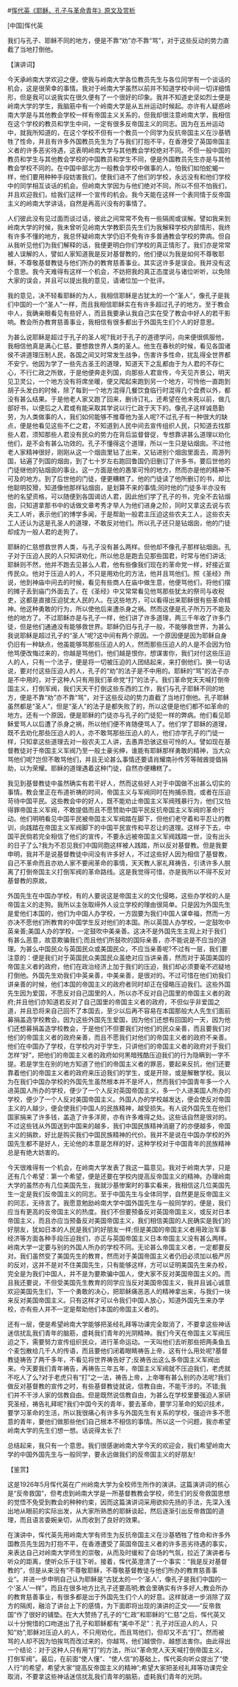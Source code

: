 #[恽代英《耶稣、孔子与革命青年》原文及赏析](https://www.vrrw.net/wx/14788.html)

[中国]恽代英

我们与孔子、耶稣不同的地方，便是不靠“劝”亦不靠“骂”，对于这些反动的势力直截了当地打倒他。

【演讲词】

今天承岭南大学欢迎之便，使我与岭南大学各位教员先生与各位同学有一个谈话的机会，这是很荣幸的事情。我对于岭南大学虽然以前并不知道学校中间一切详细情形，但是我可以说我实在很久便有了一个很好的印象。我并不知道史坚如烈士便是岭南大学的学生，我脑筋中有一个岭南大学是从五卅运动时候起。亦许有人疑惑岭南大学是与其他教会学校一样有帝国主义关系的，但我却很注意岭南大学，我相信在这个学校的教员和学生中间，一定有很多反帝国主义的同志。因为在五卅运动中，就我所知道的，在这个学校不但有一个教员一个同学为反抗帝国主义在沙基牺牲了性命，并且有许多外国教员先生为了与我们打抱不平，在香港受了英国帝国主义者的许多恶劣待遇，这表明岭南大学与其他教会学校绝对不同。不但一般中国的教员和学生与其他教会学校的中国教员和学生不同，便是外国教员先生亦是与其他教会学校不同的。在中国中部北方一般教会学校中做事的人，怕我们如怕蛇蝎一样，他们要用种种手段妨害我们，使我们进不了他们的学校，永远没有和他们学校中的同学相互谈话的机会。但岭南大学因为与他们绝对不同，所以不但不怕我们，并且欢迎我们，给我们这样一个宣传的机会。我今天能在这样一个表同情于反帝国主义的岭南大学讲话，自然是再高兴没有的事情了。

人们彼此没有见过面而谈过话，彼此之间常常不免有一些隔阂或误解。譬如我来到岭南大学的时候，我未曾听见岭南大学教职员先生们为我解释学校内部情形，我终有许多不懂的地方，我总怀疑岭南大学仍旧不免有许多普通教会学校的弊病。但自从我听见他们为我们解释的话，我便更明白你们学校的真正情形了。我们亦是常常被人误解的人，譬如人家知道我是反对基督教的，他们便以为我是如何不尊敬耶稣，不尊敬基督教徒与他们所办的教育慈善事业。其实这许多是误会。我并没有这个意思。我今天难得有这样一个机会，不妨把我的真正态度说与诸位听听，以免除大家的误会，并且可以提出我的意见，请诸位加一个批评。

我的意见，决不轻看耶稣的为人，我相信耶稣是古犹太的一个“圣人”，像孔子是我们中国的一个“圣人”一样，而且我相信耶稣实在有许多超过孔子的地方。至于教会中人，我确亲眼看见有些好人，而且我要承认我自己实在受了教会中好人的若干影响。教会所办教育慈善事业，我相信有很多都出于外国先生们个人的好意思。

为甚么说耶稣是超过于孔子的圣人呢?我对于孔子的道德学问，向来便很佩服他，我相信他真是满心仁慈，要想救世界人类的圣人。他生在春秋的时候，看见各国诸侯不讲道理压制人民，各国之间又时常发生战争，伤害许多性命，扰乱得全世界都不安宁。他因为学了一些先古圣王的道理，知道天下之乱都由于为人君的不存仁心，不行仁政之所致，于是他便奔走列国，向那些人君宣传，今天见齐景公，明天见卫灵公，一个地方没有将席坐暖，便又爬起来跑到另一个地方，可怜他一直跑到胡子头发白的时候，除了每到一个地方混得几餐饮食临行时混得几个盘费以外，都没有甚么结果。于是他老人家又跑了回来，删诗订礼，还希望在他未死以前，做几部好书，以便后之人君或有能采取其学说以行仁政于天下的。像孔子这样诚恳勤劳，为人类做事的人，我们如何能够不推尊他为圣人呢?不过孔子有一种很大的缺点，便是他看见这些不仁之君，不知道到人民中间去宣传组织人民，只知道去找那些人君，须知那些人君没有民众的势力在背后监督督促，专想靠讲甚么道理以劝化他们，是不会有甚么功效的。孔子不懂得这个道理，所以一生只是钻烟囱。不过他老人家精神很好，刚刚从这一个烟囱里钻了出来，又钻进别个烟囱里面去，周游列国，钻遍了列国的烟囱，到了七十岁左右跑回鲁国仍旧删订了许多书，要后世他的门徒继他的钻烟囱的事业。这一方面是他的愚笨可怜的地方，然而亦是他的精神不可及的地方。到了后世他的门徒，便更糟糕了。他的门徒读了他所删订的书，却比他聪明狡猾，知道像他那样钻烟囱，是划算不来的事情;同时他的门徒多半亦没有他的名望资格，可以随便到各国谒访人君，因此他们学了孔子的书，完全不去钻烟囱，只知道拿那书中的话做文章考秀才举人为他们进身之阶，同时又拿这去说与农夫工人听，表示他们的博学多闻，于是帮助一般君主压迫这些农夫工人，这些农夫工人还认为这是孔圣人的道理，不敢反对他们。所以孔子还只是钻烟囱，他的门徒却成为一般人君的走狗了。



耶稣的仁慈想救世界人类，与孔子没有甚么两样。但他却不像孔子那样钻烟囱。孔子对于压迫人民的人只知讲劝化，所以他总是跑去见那些国君，时常与他们讲话;耶稣则不然，他并不跑去见甚么人君，他有些像我们现在的革命党一样，好接近宣传民众。他对于压迫人的人，不只是用劝化的方法，他并且骂他们。照《圣经》所说，他到神庙中间去的时候，看见有些商人在庙中做生意，他便骂他们，将他们摆的摊子丢到庙门外面去了。在《圣经》中又常常看见他骂那些犹太的祭司与收税吏，这都是直接压迫犹太人民的人。在这些地方，可以看得出来耶稣很有些革命精神。他这种勇敢的行为，所以使他后来遭杀身之祸。然而这便是孔子所万万不能及他的地方了。不过耶稣亦是与孔子一样，他们讲了许多道理，两三千年收了许多门徒，但是他们通通没有能够救世界。耶稣仍旧与孔子一般，不能够救世界，为甚么我说耶稣是超过孔子的“圣人”呢?这中间有两个原因。一个原因便是因为耶稣自身仍旧有一种缺点，他虽能够骂那些压迫人的人，然而那些压迫人的人是不会因为怕他骂便改悔过来的，你越是骂他们，他们越是恨你，想谋害你，我们对付这些压迫人的人，只有一个法子，便是将一切被压迫的人团结起来，来打倒他们。换一句话说，要对付这些压迫人的人，孔子的“劝”的法子是不中用的。耶稣的“骂”的法子亦是不中用的，对于这种人只有用我们革命党“打”的法子。我们革命党天天喊打倒帝国主义，打倒军阀，我们天天干打倒这些东西的工作，我们与孔子耶稣不同的地方，便是不靠“劝”亦不靠“骂”，对于这些反动的势力直截了当地打倒他。孔子耶稣虽然都是“圣人”，但是“圣人”的法子是都失败了的，所以这便是他们都不如革命的地方。还有一个原因，便是耶稣的门徒亦与孔子的门徒犯一样的弊病。他们看见耶稣爱骂人以后遭了杀身之祸，所以他们便不肯随便骂人了。他们学了耶稣的道理，既不去劝化那些压迫人的人，亦不敢骂那些压迫人的人，他们亦学孔子的门徒一样，只知拿这些道理去对一般农夫工人讲，去愚弄恐骇这些可怜的人。譬如现在基督教徒对于帝国主义军阀乃至一般土豪劣绅，谁能有耶稣那样勇敢的精神，当大众骂他们呢?岂但不敢骂他们，并且无论甚么事情还要请肖耀南孙传芳等贼酋提倡捐助，以为荣耀。耶稣的道理遇着这种门徒，自然亦便糟糕了。

我见到基督教徒中虽然确实有若干好人，然而这些好人对于中国做不出甚么切实的事情。教会里正在布道祈祷的时间，帝国主义与军阀同时在拘捕杀戮，或者在压迫苛待中国平民。这些教会中的好人，既不能劝止帝国主义军阀残暴行为，他们又怕得罪帝国主义军阀，不敢提倡而且不愿赞助中国平民反抗帝国主义军阀的革命行动。他们明明看见中国平民被帝国主义军阀踏在脚下，但他们老守着和平忍让的教训，向践踏在帝国主义军阀脚下的中国平民宣传和平忍让的道理。这样子下去，中国平民倘若完全相信了他们的宣传，不要永远被帝国主义军阀践踏一世，没有出头的日子了么?我为不忍见我们中国同胞这样被人践踏，所以反对基督教。但是我要申明，我并不是说基督教徒中间没有许多好人，不过这些好人因为相信了基督教，自己不革命而且亦劝人家不要闹革命的事情，天天教人家礼拜祷告，引诱许多人脱离了打倒帝国主义打倒军阀的革命路线。这是我觉得可惜，亦是我所以不得不反对基督教的原故。

外国先生在中国办学校，有的人要说这是帝国主义的文化侵略，这些办学校的人是帝国主义的走狗。我所以主张取缔外人设立学校的理由很简单。只是因为外国先生是爱他们本国的，他们为中国人办学校，一方固要为我们中国人谋幸福，然而一方亦决不愿他们所教育的中国学生反对他们的本国。所以英国人办学校，一定鼓吹中英亲善;美国人办的学校，一定鼓吹中美亲善。这决不是外国先生主观上对于我们有甚么恶意，故意欺骗我们;而且他们所鼓吹的国际亲善，亦不能说是不应当的道理。为甚么中国民众与英国民众或美国民众，不应当亲善呢?不过有一层，我们要注意的：便是我们对于英国民众美国民众虽绝对应当讲亲善，然而对于英国美国的帝国主义者的政府，他们在政治经济上加于我们的压迫，我们却必须要毫不迟疑地打倒他。外国先生劝我们中英亲善，中美亲善，是很对的。不过可惜在他们劝我们讲亲善的时候，他们本国的帝国主义的政府者同时却正在侵略压迫我们。这些外国先生因为爱国，不愿反对自己国里的人，所以亦不反对自己国里的帝国主义者的政府;并且他们亦知道若反对了自己国里的帝国主义者的政府，不但似乎非爱国之道，并且恐将来自己回不了本国去，至少以后再不容易在本国那般大人先生们面前募捐盖造学校教会。因为这些外国先生爱国，因为他们还想有回国的一天，因为他们还想募捐盖造学校教会，于是他们不但要我们对他们的民众亲善，而且要我们对他们的帝国主义者的政府亲善，而且不愿我们对他们的帝国主义者的政府不亲善。他们在中国办了学校，在学校内对于学生，只讲他们的帝国主义者的政府对于我们怎样“好”，把他们的帝国主义者的政府如何黑暗残酷压迫我们的行为隐瞒到一字不提。若是学生在别的地方知道了他们的帝国主义者的罪恶，要起来反抗，他们还要靠着他们的帝国主义者的政府来压迫我们的学生，或是开除，或是解散学校。我以为在我们中国办学校的外国先生虽然根本并不是坏人，然而我们中国青年多一个人进英国人所办的学校，便少了一个人反对英国帝国主义，多一个人进美国人所办的学校，便少了一个人反对美国帝国主义。外国人办的学校越发达，便会使反对帝国主义的人越少，便会使我们中国人的民族精神，越受损失。有人说外国先生在他们国家捐来了许多钱，盖造了许多洋房，亦有许多难得之处。这些话自然是很对的。不过这些钱从外国送到中国来的越多，我们中国民族精神消磨了的亦便越多，帝国主义的捐款，好比是购买我们中国民族精神的代价。我并不是说在中国办学校的外国先生都不是好人，无论他的本意是怎样的好，这种学校对于中国青年的民族精神总是有绝大妨害的。

今天很难得有一个机会，在岭南大学发表了我这一篇意见。我对于岭南大学，只是还有几个希望：第一个希望，便是还要在学校内提高反帝国主义的精神。办理岭南大学的虽然亦有几位美国先生，我就沙基惨案时的事实看来，我相信这几位美国先生一定是我们反帝国主义的同志。至于中国先生与全体同学，自然更是反帝国主义的同志，无待言了。我愿意勉励岭南大学中国外国先生与一般同学的，便是，我们应当有更高的反帝国主义的热度。我们不但要预备反对英国帝国主义，或反对日本帝国主义，而且亦应当预备反对美国帝国主义，我们相信美国的人民确实是我们的好朋友，犹如日本的人民是我们的好朋友一样;但是美国的帝国主义者用政治军事经济等方面各种手段压迫我们，亦正与英国帝国主义日本帝国主义没有甚么两样。岭南大学一定要与别的外国人所办的学校不同。无论甚么帝国主义者，一定都要反对。我们虽然受了美国先生的教育，然而对于美国帝国主义者仍旧必须加以极严厉的反对，这并不是对不住美国先生，只有能够这样，方可以证明美国先生来办校，完全是为我们中国人，并不是为要欺骗中国人，使大家不反对美国帝国主义的。而且我还要说，不但受美国先生教育的同学应当反对美国帝国主义，我并且诚心诚意欢迎美国先生们，下一个勇敢的决心，把耶稣痛恶恶人的精神拿出来，与我们一块来反对美国帝国主义。只有这样才可以令我们中国人放心，知道外国先生来办学校，亦有些人并不一定是帮助他们本国的帝国主义者的。

还有一层，便是希望岭南大学能够把圣经礼拜等功课完全取消了，不要拿这些神话迷信扰乱我们青年的脑筋，虚耗我们青年的光阴精神。我们今天在帝国主义军阀压迫之下，需要努力宣传组织民众，进行革命运动。一天叫他们去听那些把两条鱼五个麦包散给几千人的传语，而且要他们闭着眼睛祷告上帝，这有什么用处呢?基督教徒祷告了两千多年，不看见将世界祷告好了;反祷告出这么多帝国主义军阀出来。今天要我们青年祷告，再祷告三年五年，帝国主义军阀就不压迫我们，老虎就不吃人了么?对于老虎只有“打”之一法，祷告上帝，上帝哪有甚么别的办法呢?我们做反对基督教的宣传之时，有些基督教徒就说，信教自由，不能干涉的。不错;我们并不干涉人家的信教自由。但是既然说信教自由，为甚么在学校里要强迫人家研究圣经，祷告礼拜呢?我们中国今天的青年，要去革命，要学习革命的知识技术，要学习革命的生活，所以我很痛心有许多与外国先生有关系的学校，强迫许多不愿意的青年，要他们做那些他们自己根本不相信的事情。所以这一个问题，我亦希望岭南大学的先生们想一想。话说得太长了!

总结起来，我只有一个意思。我们很感谢岭南大学今天的欢迎会，我们希望岭南大学的中国外国先生与一般同学，要永远做我们的反帝国主义的好朋友!

【鉴赏】

这是1926年5月恽代英在广州岭南大学为全校师生所作的演讲。这篇演讲词的核心是“反帝救国”，但考虑到岭南大学是一所基督教教会学校，师生们的反帝救国思想的觉悟不免受到教会的种种约束，因而这篇演讲词采用欲抑先扬的手法，先深入浅出地从眼前的实际出发，从大家所熟悉的耶稣谈起，然后逐渐引出反帝救国的道理，而且语言委婉亲切，从而收到了良好的效果。

在演讲中，恽代英先用岭南大学有师生为反抗帝国主义在沙基牺牲了性命和许多外国教员先生因为打抱不平，在香港遭受了英国帝国主义者的许多恶劣待遇的事实，来表达自己对岭南大学师生的崇敬，从而及时缓和了会场的气氛，拉近了演讲者与听众的距离，使听众乐于往下听。接着，恽代英澄清了一个事实：“我是反对基督教的”，但是从来没有“不尊敬耶稣，不尊敬基督教徒与他们所办的教育慈善事业”。并进一步申明自己认为耶稣是“古犹太的一个‘圣人’，像孔子是我们中国的一个‘圣人’一样”，而且在很多地方比孔子还要高明;教会里确实有许多好人;教会所办的教育慈善事业，有很多都是出于外国先生们个人的好意。这样就进一步消除了双方的隔阂，融洽了讲台上下的感情，为下面即将出现的演讲的正文——“反帝救国”作了很好的铺垫。在大大赞扬了孔子的“仁政”和耶稣的“仁慈”之后，恽代英又以十分惋惜的口吻道出了孔子和耶稣都有“美中不足”：孔子对压迫人的人，只知“劝”;耶稣对压迫人的人，不只用劝化，而且骂他们，但却又不去“打”。然而被骂的人却不因为怕挨骂而改过来的，你越骂，他们越恨你，越想法害你。由此得出一个结论：对于这种人只有用“打”的方法，所以“革命党人天天喊打倒帝国主义，打倒军阀”。最后，在前面“使人懂”、“使人信”的基础上，恽代英向听众提出了“使人行”的希望，希望大家“提高反帝国主义的精神”;希望大家把圣经礼拜等功课完全取消，不要拿这些神话迷信扰乱我们青年的脑筋，虚耗我们青年的光阴。

